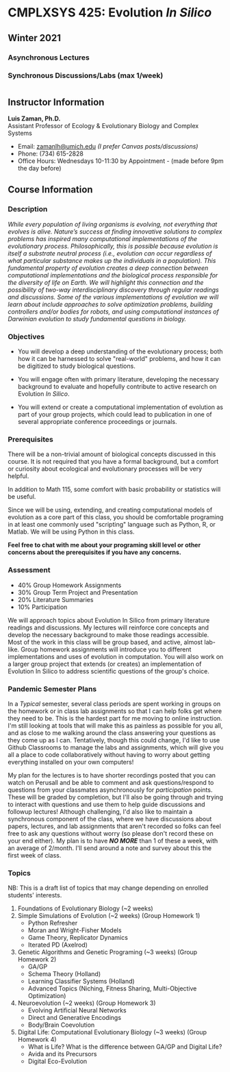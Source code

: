 # CMPLXSYS 425: **Evolution *In Silico***
## Winter 2021
### Asynchronous Lectures 
### Synchronous Discussions/Labs (max 1/week) 
#
## Instructor Information
**Luis Zaman, Ph.D.**  
Assistant Professor of Ecology & Evolutionary Biology and Complex Systems 
- Email: zamanlh@umich.edu *(I prefer Canvas posts/discussions)*
- Phone: (734) 615-2828
- Office Hours: Wednesdays 10-11:30 by Appointment - (made before 9pm the day before)

## Course Information
### Description
*While every population of living organisms is evolving, not everything that evolves is alive. Nature’s success at finding innovative solutions to complex problems has inspired many computational implementations of the evolutionary process. Philosophically, this is possible because evolution is itself a substrate neutral process (i.e., evolution can occur regardless of what particular substance makes up the individuals in a population). This fundamental property of evolution creates a deep connection between computational implementations and the biological process responsible for the diversity of life on Earth. We will highlight this connection and the possibility of two-way interdisciplinary discovery through regular readings and discussions. Some of the various implementations of evolution we will learn about include approaches to solve optimization problems, building controllers and/or bodies for robots, and using computational instances of Darwinian evolution to study fundamental questions in biology.* 

### Objectives
- You will develop a deep understanding of the evolutionary process; both how it can be harnessed to solve "real-world" problems, and how it can be digitized to study biological questions. 

- You will engage often with primary literature, developing the necessary background to evaluate and hopefully contribute to active research on Evolution *In Silico*.

- You will extend or create a computational implementation of evolution as part of your group projects, which could lead to publication in one of several appropriate conference proceedings or journals. 

### Prerequisites
There will be a non-trivial amount of biological concepts discussed in this course. It is not required that you have a formal background, but a comfort or curiosity about ecological and evolutionary processes will be very helpful. 

In addition to Math 115, some comfort with basic probability or statistics will be useful. 

Since we will be using, extending, and creating computational models of evolution as a core part of this class, you should be comfortable programing in at least one commonly used "scripting" language such as Python, R, or Matlab. We will be using Python in this class.

**Feel free to chat with me about your programing skill level or other concerns about the prerequisites if you have any concerns.**  

### Assessment
- 40% Group Homework Assignments
- 30% Group Term Project and Presentation
- 20% Literature Summaries
- 10% Participation

We will approach topics about Evolution In Silico from primary literature readings and discussions. My lectures will reinforce core concepts and develop the necessary background to make those readings accessible. Most of the work in this class will be group based, and active, almost lab-like. Group homework assignments will introduce you to different implementations and uses of evolution in computation. You will also work on a larger group project that extends (or creates) an implementation of Evolution In Silico to address scientific questions of the group's choice.


### Pandemic Semester Plans

In a _Typical_ semester, several class periods are spent working in groups on the homework or in class lab assignments so that I can help folks get where they need to be. This is the hardest part for me moving to online instruction. I'm still looking at tools that will make this as painless as possible for you all, and as close to me walking around the class answering your questions as they come up as I can. Tentatively, though this could change, I'd like to use Github Classrooms to manage the labs and assignments, which will give you all a place to code collaboratively without having to worry about getting everything installed on your own computers! 

My plan for the lectures is to have shorter recordings posted that you can watch on Perusall and be able to comment and ask questions/respond to questions from your classmates asynchronously for *participation* points. These will be graded by completion, but I'll also be going through and trying to interact with questions and use them to help guide discussions and followup lectures! Although challenging, I'd also like to maintain a synchronous component of the class, where we have discussions about papers, lectures, and lab assignments that aren't recorded so folks can feel free to ask any questions without worry (so please don't record these on your end either). My plan is to have ***NO MORE*** than 1 of these a week, with an average of 2/month. I'll send around a note and survey about this the first week of class. 

### Topics
NB: This is a draft list of topics that may change depending on enrolled students' interests. 

1. Foundations of Evolutionary Biology (~2 weeks)
2. Simple Simulations of Evolution (~2 weeks) (Group Homework 1)
   * Python Refresher
   * Moran and Wright-Fisher Models
   * Game Theory, Replicator Dynamics
   * Iterated PD (Axelrod) 
3. Genetic Algorithms and Genetic Programing (~3 weeks) (Group Homework 2)
   * GA/GP
   * Schema Theory (Holland)
   * Learning Classifier Systems (Holland)
   * Advanced Topics (Niching, Fitness Sharing, Multi-Objective Optimization)
4. Neuroevolution (~2 weeks) (Group Homework 3)
   * Evolving Artificial Neural Networks
   * Direct and Generative Encodings
   * Body/Brain Coevolution
5. Digital Life: Computational Evolutionary Biology (~3 weeks) (Group Homework 4)
   * What is Life? What is the difference between GA/GP and Digital Life?
   * Avida and its Precursors
   * Digital Eco-Evolution
